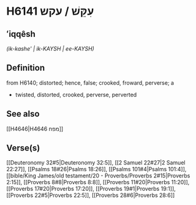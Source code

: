 # H6141 עִקֵּשׁ / עקש

## ʻiqqêsh

_(ik-kashe' | ik-KAYSH | ee-KAYSH)_

## Definition

from H6140; distorted; hence, false; crooked, froward, perverse; a

- twisted, distorted, crooked, perverse, perverted

## See also

[[H4646|H4646 מפח]]

## Verse(s)

[[Deuteronomy 32#5|Deuteronomy 32:5]], [[2 Samuel 22#27|2 Samuel 22:27]], [[Psalms 18#26|Psalms 18:26]], [[Psalms 101#4|Psalms 101:4]], [[bible/King James/old testament/20 - Proverbs/Proverbs 2#15|Proverbs 2:15]], [[Proverbs 8#8|Proverbs 8:8]], [[Proverbs 11#20|Proverbs 11:20]], [[Proverbs 17#20|Proverbs 17:20]], [[Proverbs 19#1|Proverbs 19:1]], [[Proverbs 22#5|Proverbs 22:5]], [[Proverbs 28#6|Proverbs 28:6]]